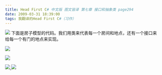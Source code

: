 ```yaml
---
title: Head First C# 中文版 图文皆译 第七章 接口和抽象类 page294
date: 2009-03-31 18:39:00
tags: 我翻译的Head First C#（习作）
---
```

![](https://p-blog.csdn.net/images/p_blog_csdn_net/cuipengfei1/EntryImages/20090331/2009-03-31_18-26-22.jpg) 下面是房子模型的代码。我们用类来代表每一个房间和地点，还有一个接口来给每一个有门的地点来实现。

![](https://p-blog.csdn.net/images/p_blog_csdn_net/cuipengfei1/EntryImages/20090331/2009-03-31_18-29-15.jpg)

![](https://p-blog.csdn.net/images/p_blog_csdn_net/cuipengfei1/EntryImages/20090331/2009-03-31_18-32-10.jpg)



[ ![](https://profile.csdnimg.cn/5/2/5/3_cuipengfei1)
![](https://g.csdnimg.cn/static/user-reg-year/1x/11.png)
](https://blog.csdn.net/cuipengfei1)






